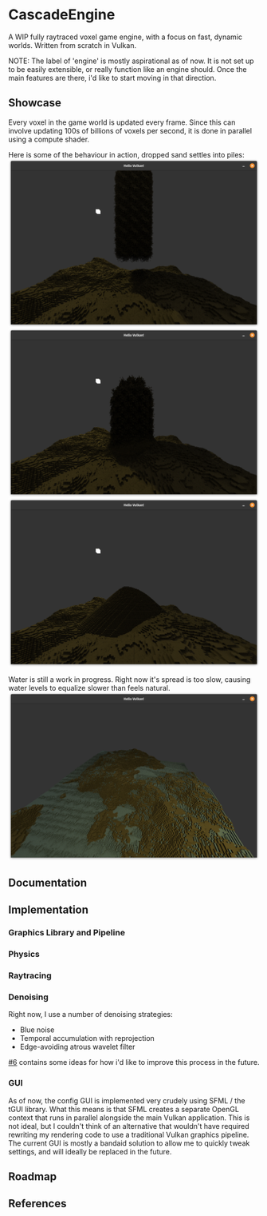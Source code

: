 # CascadeEngine
A WIP fully raytraced voxel game engine, with a focus on fast, dynamic worlds. Written from scratch in Vulkan.

NOTE: The label of 'engine' is mostly aspirational as of now. It is not set up to be easily extensible, or really function like an engine should. Once the main features are there, i'd like to start moving in that direction.

## Showcase
Every voxel in the game world is updated every frame. Since this can involve updating 100s of billions of voxels per second, it is done in parallel using a compute shader.

Here is some of the behaviour in action, dropped sand settles into piles:
![Sand1](images/v0.1/Cascade_Sand1.png)
![Sand2](images/v0.1/Cascade_Sand2.png)
![Sand3](images/v0.1/Cascade_Sand3.png)

Water is still a work in progress. Right now it's spread is too slow, causing water levels to equalize slower than feels natural.
![Water1](images/v0.1/Cascade_Water1.png)

## Documentation

## Implementation
### Graphics Library and Pipeline
### Physics
### Raytracing


### Denoising
Right now, I use a number of denoising strategies:
- Blue noise
- Temporal accumulation with reprojection
- Edge-avoiding atrous wavelet filter

[#6](https://github.com/Jack-Rickwood/CascadeEngine/issues/6) contains some ideas for how i'd like to improve this process in the future.

### GUI
As of now, the config GUI is implemented very crudely using SFML / the tGUI library. What this means is that SFML creates a separate OpenGL context that runs in parallel alongside the main Vulkan application. This is not ideal, but I couldn't think of an alternative that wouldn't have required rewriting my rendering code to use a traditional Vulkan graphics pipeline. The current GUI is mostly a bandaid solution to allow me to quickly tweak settings, and will ideally be replaced in the future.

## Roadmap

## References
